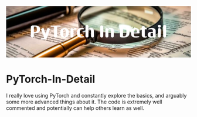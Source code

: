 <img src="https://github.com/axiom2018/PyTorch-In-Detail/blob/main/PyTorch_In_Detail.png?raw=true"/>

# PyTorch-In-Detail

I really love using PyTorch and constantly explore the basics, and arguably some more advanced things about it. The code is extremely well commented and potentially can help others learn as well.
